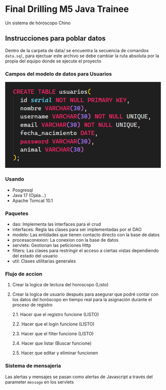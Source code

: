 # Final Drilling M5 Java Trainee

Un sistema de hóróscopo Chino

## Instrucciones para poblar datos

Dentro de la carpeta de data/ se encuentra la secuencia de comandos `data.sql`, para ejectuar este archivo se debe cambiar la ruta absoluta por la propia del equipo donde se ejecute el proyecto

### Campos del modelo de datos para Usuarios

![alt text](image.png)

### Usando

- Posgresql
- Java 17 (Ojala...)
- Apache Tomcat 10.1

### Paquetes

- dao: Implementa las interfaces para el crud
- interfaces: Regla las clases para ser implementadas por el DAO
- modelo: Las entidades que tienen contacto directo con la base de datos
- procesaconexion: La conexion con la base de datos
- servlets: Gestionan las peticiones Http
- filters: Las clases para restringir el acceso a ciertas vistas dependiendo del estado del usuario
- util: Clases utilitarias generales

### Flujo de accion
  1. Crear la logica de lectura del horoscopo (Listo)

  2. Crear la logica de usuario después para asegurar que podré contar con los datos del horóscopo en tiempo real para la asignación durante el proceso de registro

      2.1. Hacer que el registro funcione (LISTO)
 
      2.2. Hacer que el login funcione (LISTO)
 
      2.3. Hacer que el filter funcione (LISTO)
 
      2.4. Hacer que listar (Buscar funcione)
 
      2.5. Hacer que editar y eliminar funcionen
 

### Sistema de mensajeria

Las alertas y mensajes se pasan como alertas de Javascript a través del parameter `message` en los servlets